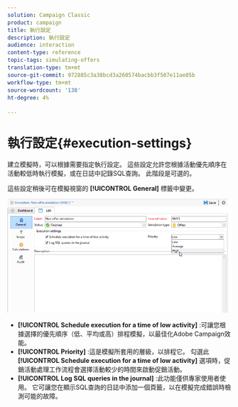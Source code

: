 ```yaml
---
solution: Campaign Classic
product: campaign
title: 執行設定
description: 執行設定
audience: interaction
content-type: reference
topic-tags: simulating-offers
translation-type: tm+mt
source-git-commit: 972885c3a38bcd3a260574bacbb3f507e11ae05b
workflow-type: tm+mt
source-wordcount: '138'
ht-degree: 4%

---
```



# 執行設定{#execution-settings}

建立模擬時，可以根據需要指定執行設定。 這些設定允許您根據活動優先順序在活動較低時執行模擬，或在日誌中記錄SQL查詢。 此階段是可選的。

這些設定稍後可在模擬視窗的 **[!UICONTROL General]** 標籤中變更。

![](assets/offer_simulation_008.png)

* **[!UICONTROL Schedule execution for a time of low activity]** :可讓您根據選擇的優先順序（低、平均或高）排程模擬，以最佳化Adobe Campaign效能。
* **[!UICONTROL Priority]** :這是模擬所套用的層級，以排程它。 勾選此 **[!UICONTROL Schedule execution for a time of low activity]** 選項時，促銷活動處理工作流程會選擇活動較少的時間來啟動促銷活動。
* **[!UICONTROL Log SQL queries in the journal]** :此功能僅供專家使用者使用。 它可讓您在顯示SQL查詢的日誌中添加一個頁籤，以在模擬完成錯誤時檢測可能的故障。

